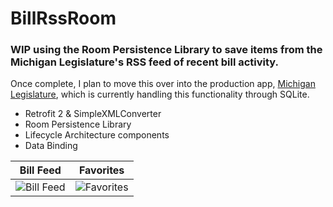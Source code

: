 # BillRssRoom
### WIP using the Room Persistence Library to save items from the Michigan Legislature's RSS feed of recent bill activity.

Once complete, I plan to move this over into the production app, [Michigan Legislature](https://play.google.com/store/apps/details?id=mi.michigan.josh.michiganlegislature&hl=en), which is currently handling this functionality through SQLite.

* Retrofit 2 & SimpleXMLConverter
* Room Persistence Library
* Lifecycle Architecture components
* Data Binding

Bill Feed | Favorites
---- | ----
![Bill Feed](https://i.imgur.com/bKYUtiE.png?1) | ![Favorites](https://i.imgur.com/Ydu20wX.png?1)
